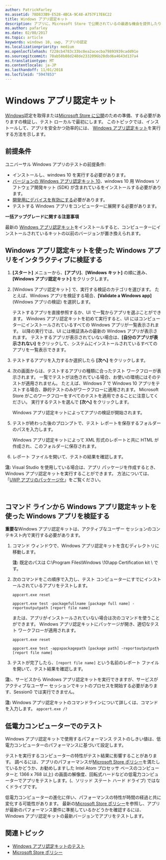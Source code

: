 ```yaml
---
author: PatrickFarley
ms.assetid: 78D833B9-E528-4BCA-9C48-A757F17E6C22
title: Windows アプリ認定キット
description: アプリに、Microsoft Store で公開されているの最適な機会を提供したり、Windows が認定の検証し認定のために提出する前にローカルでテストします。 このトピックでは、Windows アプリ認定キットのインストール方法と実行方法について説明します。
ms.author: pafarley
ms.date: 02/08/2017
ms.topic: article
keywords: windows 10, uwp, アプリの認定
ms.localizationpriority: medium
ms.openlocfilehash: f228cb4783c33bc0ea2acecba79893939cadd91e
ms.sourcegitcommit: 70ab58b88d248de2332096b20dbd6a4643d137a4
ms.translationtype: MT
ms.contentlocale: ja-JP
ms.lasthandoff: 11/01/2018
ms.locfileid: "5947853"
---
```

# <a name="windows-app-certification-kit"></a>Windows アプリ認定キット



[Windows](https://msdn.microsoft.com/windows/desktop/jj134964.aspx)認定を取得または[Microsoft Store に公開](https://msdn.microsoft.com/library/windows/apps/Hh694062)のための準備、する必要がありますの検証し、テスト ローカルで最初にします。 このトピックでは、インストールして、アプリを安全かつ効率的には、 [Windows アプリ認定キット](http://go.microsoft.com/fwlink/p/?LinkID=309666)を実行する方法を示します。

## <a name="prerequisites"></a>前提条件

ユニバーサル Windows アプリのテストの前提条件:

-   インストールし、windows 10 を実行する必要があります。
-   [バージョンの Windows アプリ認定キット 10]( http://go.microsoft.com/fwlink/p/?LinkID=309666)、windows 10 用 Windows ソフトウェア開発キット (SDK) が含まれているをインストールする必要があります。
-   [開発用にデバイスを有効にする](https://docs.microsoft.com/windows/uwp/get-started/enable-your-device-for-development)必要があります。
-   テストする Windows アプリをコンピューターに展開する必要があります。

**一括アップグレードに関する注意事項**

最新の [Windows アプリ認定キット]( http://go.microsoft.com/fwlink/p/?LinkID=309666)をインストールすると、コンピューターにインストールされているキットの以前のバージョンが置き換えられます。

## <a name="validate-your-windows-app-using-the-windows-app-certification-kit-interactively"></a>Windows アプリ認定キットを使った Windows アプリをインタラクティブに検証する

1.  **[スタート]** メニューから、**[アプリ]**、**[Windows キット]** の順に進み、**[Windows アプリ認定キット]** をクリックします。

2.  [Windows アプリ認定キット] で、実行する検証のカテゴリを選びます。 たとえば、Windows アプリを検証する場合、**[Validate a Windows app]** (Windows アプリの検証) を選択します。

    テストするアプリを直接参照するか、UI で一覧からアプリを選ぶことができます。 Windows アプリ認定キットを初めて実行すると、UI にはコンピューターにインストールされているすべての Windows アプリが一覧表示されます。 以降の実行では、UI には検証済みの最新の Windows アプリが表示されます。 テストするアプリが表示されていない場合は、**[自分のアプリが表示されない]** をクリックして、システムにインストールされているすべてのアプリを一覧表示できます。

3.  テストするアプリを入力するか選択したら **[次へ]** をクリックします。

4.  次の画面からは、テストするアプリの種類に合ったテスト ワークフローが表示されます。 一覧でテストが淡色されている場合、お使いの環境にはそのテストが適用されません。 たとえば、Windows 7 で Windows 10 アプリをテストする場合、静的テストのみがワークフローに適用されます。 Microsoft Store がこのワークフローをすべてのテストを適用できることに注意してください。 実行するテストを選んで **[次へ]** をクリックします。

    Windows アプリ認定キットによってアプリの検証が開始されます。

5.  テストが終わった後のプロンプトで、テスト レポートを保存するフォルダーのパスを入力します。

    Windows アプリ認定キットによって XML 形式のレポートと共に HTML が作成され、このフォルダーに保存されます。

6.  レポート ファイルを開いて、テストの結果を確認します。

**注:** Visual Studio を使用している場合は、アプリ パッケージを作成するとき、Windows アプリ認定キットを実行することができます。 方法については、「[UWP アプリのパッケージ化](https://msdn.microsoft.com/library/windows/apps/Mt627715)」をご覧ください。

 

## <a name="validate-your-windows-app-using-the-windows-app-certification-kit-from-a-command-line"></a>コマンド ラインから Windows アプリ認定キットを使った Windows アプリを検証する

**重要な**Windows アプリ認定キットは、アクティブなユーザー セッションのコンテキスト内で実行する必要があります。

1.  コマンド ウィンドウで、Windows アプリ認定キットを含むディレクトリに移動します。

    **注:** 既定のパスは C:\\Program Files\\Windows \\10\\app Certification kit \\ です。

2.  次のコマンドをこの順序で入力し、テスト コンピューターにすでにインストールされているアプリをテストします。

    `appcert.exe reset`

    `appcert.exe test -packagefullname [package full name] -reportoutputpath [report file name]`

    または、アプリがインストールされていない場合は次のコマンドを使うことができます。 Windows アプリ認定キットにパッケージが開き、適切なテスト ワークフローが適用されます。

    `appcert.exe reset`

    `appcert.exe test -appxpackagepath [package path] -reportoutputpath [report file name]`

3.  テストが完了したら、`[report file name]` という名前のレポート ファイルを開いて、テスト結果を確認します。

**注:**、サービスから Windows アプリ認定キットを実行できますが、サービスがアクティブなユーザー セッションでキットのプロセスを開始する必要があります、Session0 では実行できません。

**注:**  Windows アプリ認定キットのコマンドラインについて詳しくは、コマンドを入力します。 `appcert.exe /?`

## <a name="testing-with-a-low-power-computer"></a>低電力コンピューターでのテスト

Windows アプリ認定キットで使用するパフォーマンス テストのしきい値は、低電力コンピューターのパフォーマンスに基づいて設定します。

テストを実行するコンピューターの特性がテスト結果に影響することがあります。 調べるには、アプリのパフォーマンスが[Microsoft Store ポリシー](https://msdn.microsoft.com/library/windows/apps/Dn764944)を満たしているかどうか、お勧めしますした Intel Atom プロセッサ ベースのコンピューターと 1366 x 768 以上) の画面の解像度、回転式ハードなどの低電力コンピューターでアプリをテストします。(、ソリッド ステート ハード ドライブ) ではなくドライブです。

低電力コンピューターの進化に伴い、パフォーマンスの特性が時間の経過と共に変化する可能性があります。 最新の[Microsoft Store ポリシー](https://msdn.microsoft.com/library/windows/apps/Dn764944)を参照し、アプリが最新のパフォーマンス要件に準拠しているかどうかを確認するには、Windows アプリ認定キットの最新バージョンでアプリをテストします。

## <a name="related-topics"></a>関連トピック

* [Windows アプリ認定キットのテスト](windows-app-certification-kit-tests.md)
* [Microsoft Store ポリシー](https://msdn.microsoft.com/library/windows/apps/Dn764944)
 

 




